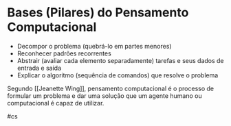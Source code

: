 # Bases (Pilares) do Pensamento Computacional

- Decompor o problema (quebrá-lo em partes menores)
- Reconhecer padrões recorrentes
- Abstrair (avaliar cada elemento separadamente) tarefas e seus dados de entrada e saída
- Explicar o algoritmo (sequência de comandos) que resolve o problema

Segundo [[Jeanette Wing]], pensamento computacional é o processo de formular um problema e dar uma solução que um agente humano ou computacional é capaz de utilizar.


#cs

